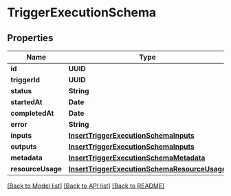 # TriggerExecutionSchema

## Properties
Name | Type | Description | Notes
------------ | ------------- | ------------- | -------------
**id** | **UUID** |  | 
**triggerId** | **UUID** |  | 
**status** | **String** |  | 
**startedAt** | **Date** |  | 
**completedAt** | **Date** |  | 
**error** | **String** |  | 
**inputs** | [**InsertTriggerExecutionSchemaInputs**](InsertTriggerExecutionSchemaInputs.md) |  | 
**outputs** | [**InsertTriggerExecutionSchemaInputs**](InsertTriggerExecutionSchemaInputs.md) |  | 
**metadata** | [**InsertTriggerExecutionSchemaMetadata**](InsertTriggerExecutionSchemaMetadata.md) |  | 
**resourceUsage** | [**InsertTriggerExecutionSchemaResourceUsage**](InsertTriggerExecutionSchemaResourceUsage.md) |  | 

[[Back to Model list]](../README.md#documentation-for-models) [[Back to API list]](../README.md#documentation-for-api-endpoints) [[Back to README]](../README.md)


